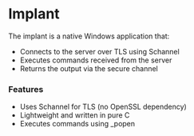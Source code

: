 # Implant
The implant is a native Windows application that:
- Connects to the server over TLS using Schannel
- Executes commands received from the server
- Returns the output via the secure channel

### Features
- Uses Schannel for TLS (no OpenSSL dependency)
- Lightweight and written in pure C
- Executes commands using _popen